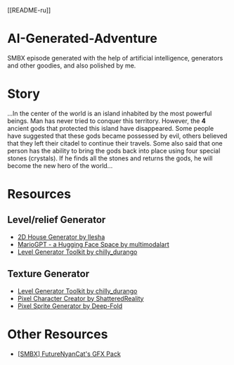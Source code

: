 [[README-ru]]

# AI-Generated-Adventure
SMBX episode generated with the help of artificial intelligence, generators and other goodies, and also polished by me.

# Story

...In the center of the world is an island inhabited by the most powerful beings. Man has never tried to conquer this territory. However, the **4** ancient gods that protected this island have disappeared. Some people have suggested that these gods became possessed by evil, others believed that they left their citadel to continue their travels. Some also said that one person has the ability to bring the gods back into place using four special stones (crystals). If he finds all the stones and returns the gods, he will become the new hero of the world...

# Resources
## Level/relief Generator
* [2D House Generator by llesha](https://llesha.itch.io/2d-house-generator)
*  [MarioGPT - a Hugging Face Space by multimodalart](https://huggingface.co/spaces/multimodalart/mariogpt)
* [Level Generator Toolkit by chilly_durango](https://chilly-durango.itch.io/level-generator-toolkit)
## Texture Generator
* [Level Generator Toolkit by chilly_durango](https://chilly-durango.itch.io/level-generator-toolkit)
* [Pixel Character Creator by ShatteredReality](https://shatteredreality.itch.io/pcc)
* [Pixel Sprite Generator by Deep-Fold](https://deep-fold.itch.io/pixel-sprite-generator)
# Other Resources
* [[SMBX] FutureNyanCat's GFX Pack](https://www.smbxgame.com/forums/viewtopic.php?f=31&t=7760)
